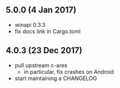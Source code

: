 ## 5.0.0 (4 Jan 2017)

* winapi 0.3.3
* fix docs link in Cargo.toml

## 4.0.3 (23 Dec 2017)

* pull upstream c-ares
  * in particular, fix crashes on Android
* start maintaining a CHANGELOG
